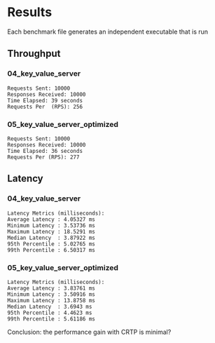 # Results
Each benchmark file generates an independent executable that is run 

## Throughput
### 04_key_value_server 
    Requests Sent: 10000
    Responses Received: 10000
    Time Elapsed: 39 seconds
    Requests Per  (RPS): 256

### 05_key_value_server_optimized
    Requests Sent: 10000
    Responses Received: 10000
    Time Elapsed: 36 seconds
    Requests Per (RPS): 277


## Latency
### 04_key_value_server 
    Latency Metrics (milliseconds):
    Average Latency : 4.05327 ms
    Minimum Latency : 3.53736 ms
    Maximum Latency : 18.5291 ms
    Median Latency  : 3.87922 ms
    95th Percentile : 5.02765 ms
    99th Percentile : 6.50317 ms


### 05_key_value_server_optimized 
    Latency Metrics (milliseconds):
    Average Latency : 3.83761 ms
    Minimum Latency : 3.50916 ms
    Maximum Latency : 13.8758 ms
    Median Latency  : 3.6943 ms
    95th Percentile : 4.4623 ms
    99th Percentile : 5.61186 ms


Conclusion: the performance gain with CRTP is minimal?